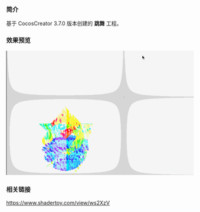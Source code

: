 ### 简介
基于 CocosCreator 3.7.0 版本创建的 **跳舞** 工程。

### 效果预览
![image](../../../gif/202212/2022120901.gif)

### 相关链接
https://www.shadertoy.com/view/ws2XzV    